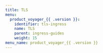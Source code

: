 ```yaml
---
title: TLS
menu:
  product_voyager_{{ .version }}:
    identifier: tls-ingress
    name: TLS
    parent: ingress-guides
    weight: 15
menu_name: product_voyager_{{ .version }}
---
```

